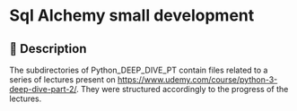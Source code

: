# Sql Alchemy small development

## 📜 Description
The subdirectories of Python_DEEP_DIVE_PT contain files related to a series of 
lectures present on https://www.udemy.com/course/python-3-deep-dive-part-2/.
They were structured accordingly to the progress of the lectures. 


